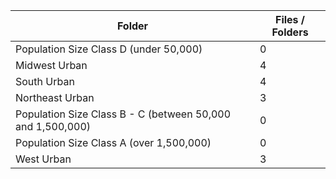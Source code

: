 | Folder                                                     |   Files / Folders |
|------------------------------------------------------------|-------------------|
| Population Size Class D (under 50,000)                     |                 0 |
| Midwest Urban                                              |                 4 |
| South Urban                                                |                 4 |
| Northeast Urban                                            |                 3 |
| Population Size Class B - C (between 50,000 and 1,500,000) |                 0 |
| Population Size Class A (over 1,500,000)                   |                 0 |
| West Urban                                                 |                 3 |